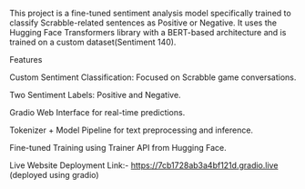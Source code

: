 This project is a fine-tuned sentiment analysis model specifically trained to classify Scrabble-related sentences as Positive or Negative.
It uses the Hugging Face Transformers library with a BERT-based architecture and is trained on a custom dataset(Sentiment 140).

Features

Custom Sentiment Classification: Focused on Scrabble game conversations.

Two Sentiment Labels: Positive and Negative.

Gradio Web Interface for real-time predictions.

Tokenizer + Model Pipeline for text preprocessing and inference.

Fine-tuned Training using Trainer API from Hugging Face.


Live Website Deployment Link:- https://7cb1728ab3a4bf121d.gradio.live (deployed using gradio)
